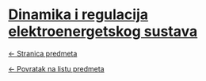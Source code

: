 # [Dinamika i regulacija elektroenergetskog sustava](https://www.github.com/studosi-fer/DIRES)
[<- Stranica predmeta](https://www.fer.unizg.hr/predmet/dres)

[<- Povratak na listu predmeta](https://www.github.com/studosi/FER)
